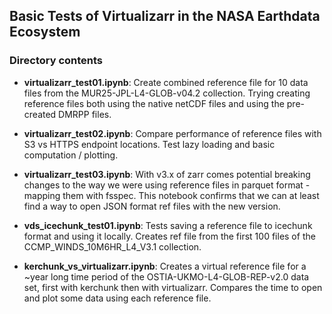 ## Basic Tests of Virtualizarr in the NASA Earthdata Ecosystem

### Directory contents

* **virtualizarr_test01.ipynb**: Create combined reference file for 10 data files from the MUR25-JPL-L4-GLOB-v04.2 collection. Trying creating reference files both using the native netCDF files and using the pre-created DMRPP files.

* **virtualizarr_test02.ipynb**: Compare performance of reference files with S3 vs HTTPS endpoint locations. Test lazy loading and basic computation / plotting.

* **virtualizarr_test03.ipynb**: With v3.x of zarr comes potential breaking changes to the way we were using reference files in parquet format - mapping them with fsspec. This notebook confirms that we can at least find a way to open JSON format ref files with the new version.

* **vds_icechunk_test01.ipynb**: Tests saving a reference file to icechunk format and using it locally. Creates ref file from the first 100 files of the CCMP_WINDS_10M6HR_L4_V3.1 collection.

* **kerchunk_vs_virtualizarr.ipynb**: Creates a virtual reference file for a ~year long time period of the OSTIA-UKMO-L4-GLOB-REP-v2.0 data set, first with kerchunk then with virtualizarr. Compares the time to open and plot some data using each reference file.
